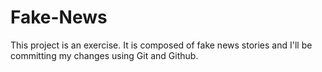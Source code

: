 Fake-News
=========
This project is an exercise. It is composed of fake news stories and I'll be committing my changes using Git and Github.


